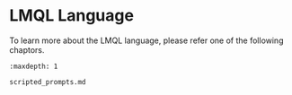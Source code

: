 # LMQL Language

To learn more about the LMQL language, please refer one of the following chaptors.

```{toctree}
:maxdepth: 1

scripted_prompts.md
```